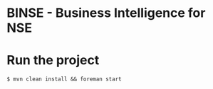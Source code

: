 # BINSE - Business Intelligence for NSE

# Run the project
``
$ mvn clean install && foreman start
``